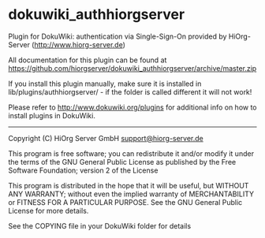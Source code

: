 dokuwiki_authhiorgserver
========================

Plugin for DokuWiki: authentication via Single-Sign-On provided by HiOrg-Server (http://www.hiorg-server.de)

All documentation for this plugin can be found at
https://github.com/hiorgserver/dokuwiki_authhiorgserver/archive/master.zip

If you install this plugin manually, make sure it is installed in
lib/plugins/authhiorgserver/ - if the folder is called different it
will not work!

Please refer to http://www.dokuwiki.org/plugins for additional info
on how to install plugins in DokuWiki.

----
Copyright (C) HiOrg Server GmbH <support@hiorg-server.de>

This program is free software; you can redistribute it and/or modify
it under the terms of the GNU General Public License as published by
the Free Software Foundation; version 2 of the License

This program is distributed in the hope that it will be useful,
but WITHOUT ANY WARRANTY; without even the implied warranty of
MERCHANTABILITY or FITNESS FOR A PARTICULAR PURPOSE.  See the
GNU General Public License for more details.

See the COPYING file in your DokuWiki folder for details
